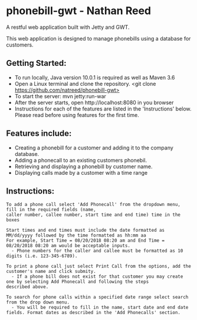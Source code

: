 # phonebill-gwt - Nathan Reed

A restful web application built with Jetty and GWT.

This web application is designed to manage phonebills using a database for customers.

## Getting Started:
- To run locally, Java version 10.0.1 is required as well as Maven 3.6
- Open a Linux terminal and clone the repository. <git clone https://github.com/natreed/phonebill-gwt>
- To start the server: mvn jetty:run-war
- After the server starts, open http://localhost:8080 in you browser
- Instructions for each of the features are listed in the 'Instructions' below. Please read before using features for the first time.

## Features include:

- Creating a phonebill for a customer and adding it to the company database.
- Adding a phonecall to an existing customers phonebil.
- Retrieving and displaying a phonebill by customer name.
- Displaying calls made by a customer with a time range

## Instructions:

```
To add a phone call select 'Add Phonecall' from the dropdown menu, fill in the required fields (name, 
caller number, callee number, start time and end time) time in the boxes

Start times and end times must include the date formatted as MM/dd/yyyy followed by the time formatted as hh:mm aa
For example, Start Time = 08/20/2018 08:20 am and End Time =  08/20/2018 08:20 am would be acceptable inputs.
  - Phone numbers for the caller and callee must be formatted as 10 digits (i.e. 123-345-6789).

To print a phone call just select Print Call from the options, add the customer's name and click submity.
  - If a phone bill does not exist for that customer you may create one by selecting Add Phonecall and following the steps
described above.

To search for phone calls within a specified date range select search from the drop down menu.
  - You will be required to fill in the name, start date and end date fields. Format dates as described in the 'Add Phonecalls' section.
